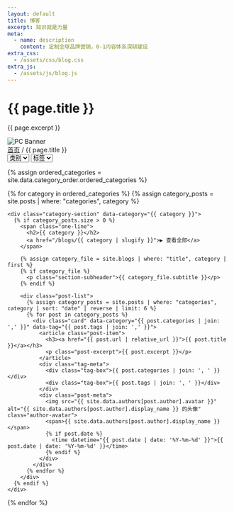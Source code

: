 ```yaml
---
layout: default
title: 博客
excerpt: 知识就是力量
meta:
  - name: description
    content: 定制全球品牌营销，0-1内容体系深耕建设
extra_css:
  - /assets/css/blog.css
extra_js:
  - /assets/js/blog.js
---
```


<div class="content-banner">
  <div class="content-banner-text">
    <h1>{{ page.title }}</h1>
    <p>{{ page.excerpt }}</p>
  </div>
  <img src="{{ '/assets/images/social-media.jpg' | relative_url }}" alt="PC Banner" class="pc-banner">
</div>

<main class="blog-content">
  <div class="filter-container">
    <div class="breadcrumb">
      <a href="/">首页</a> /
      {{ page.title }}
    </div>
    <select id="category-select">
      <option value="">类别</option>
    </select>
    <select id="tag-select">
      <option value="">标签</option>
    </select>
  </div>

  {% assign ordered_categories = site.data.category_order.ordered_categories %}

  {% for category in ordered_categories %}
    {% assign category_posts = site.posts | where: "categories", category %}

    <div class="category-section" data-category="{{ category }}">
      {% if category_posts.size > 0 %}
        <span class="one-line">
          <h2>{{ category }}</h2>
          <a href="/blogs/{{ category | slugify }}">▶ 查看全部</a>
        </span>

        {% assign category_file = site.blogs | where: "title", category | first %}
        {% if category_file %}
          <p class="section-subheader">{{ category_file.subtitle }}</p>
        {% endif %}

        <div class="post-list">
          {% assign category_posts = site.posts | where: "categories", category | sort: "date" | reverse | limit: 6 %}
          {% for post in category_posts %}
            <div class="card" data-category="{{ post.categories | join: ',' }}" data-tag="{{ post.tags | join: ',' }}">
              <article class="post-item">
                <h3><a href="{{ post.url | relative_url }}">{{ post.title }}</a></h3>
                <p class="post-excerpt">{{ post.excerpt }}</p>
              </article>
              <div class="tag-meta">
                <div class="tag-box">{{ post.categories | join: ', ' }}</div>
                <div class="tag-box">{{ post.tags | join: ', ' }}</div>
              </div>
              <div class="post-meta">
                <img src="{{ site.data.authors[post.author].avatar }}" alt="{{ site.data.authors[post.author].display_name }} 的头像" class="author-avatar">
                <span>{{ site.data.authors[post.author].display_name }}</span>
                {% if post.date %}
                  <time datetime="{{ post.date | date: '%Y-%m-%d' }}">{{ post.date | date: '%Y-%m-%d' }}</time>
                {% endif %}
              </div>
            </div>
          {% endfor %}
        </div>
      {% endif %}
    </div>
  {% endfor %}

  <div id="pagination"></div>
</main>
